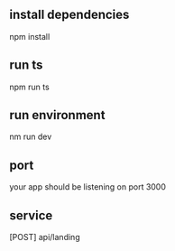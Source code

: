 
## install dependencies 
npm install 

## run ts
npm run ts

## run environment
nm run dev

## port
your app should be listening on port 3000


## service
[POST]
api/landing

